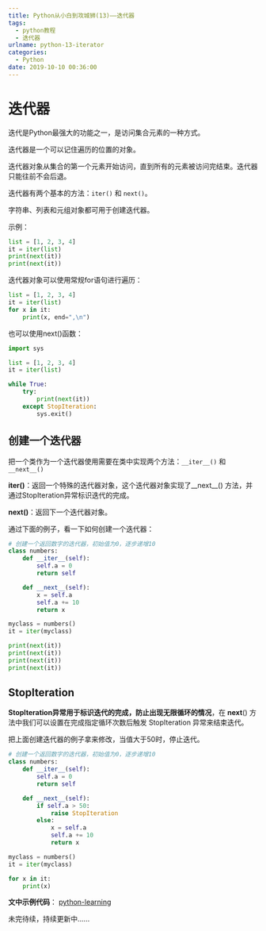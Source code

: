 ```yaml
---
title: Python从小白到攻城狮(13)——迭代器
tags:
  - python教程
  - 迭代器
urlname: python-13-iterator
categories:
  - Python
date: 2019-10-10 00:36:00
---
```

# 迭代器
迭代是Python最强大的功能之一，是访问集合元素的一种方式。

迭代器是一个可以记住遍历的位置的对象。

迭代器对象从集合的第一个元素开始访问，直到所有的元素被访问完结束。迭代器只能往前不会后退。

迭代器有两个基本的方法：`iter()` 和 `next()`。

字符串、列表和元组对象都可用于创建迭代器。

示例：
```python
list = [1, 2, 3, 4]
it = iter(list)
print(next(it))
print(next(it))
```

迭代器对象可以使用常规for语句进行遍历：
```python
list = [1, 2, 3, 4]
it = iter(list)
for x in it:
    print(x, end=",\n")
```

也可以使用next()函数：
```python
import sys

list = [1, 2, 3, 4]
it = iter(list)

while True:
    try:
        print(next(it))
    except StopIteration:
        sys.exit()
```

## 创建一个迭代器
把一个类作为一个迭代器使用需要在类中实现两个方法：`__iter__()` 和 `__next__()`

**__iter__()**：返回一个特殊的迭代器对象，这个迭代器对象实现了__next__() 方法，并通过StopIteration异常标识迭代的完成。

**__next__()**：返回下一个迭代器对象。

通过下面的例子，看一下如何创建一个迭代器：
```python
# 创建一个返回数字的迭代器，初始值为0，逐步递增10
class numbers:
    def __iter__(self):
        self.a = 0
        return self

    def __next__(self):
        x = self.a
        self.a += 10
        return x

myclass = numbers()
it = iter(myclass)

print(next(it))
print(next(it))
print(next(it))
print(next(it))
```

## StopIteration
**StopIteration异常用于标识迭代的完成，防止出现无限循环的情况**，在 __next__() 方法中我们可以设置在完成指定循环次数后触发 StopIteration 异常来结束迭代。

把上面创建迭代器的例子拿来修改，当值大于50时，停止迭代。
```python
# 创建一个返回数字的迭代器，初始值为0，逐步递增10
class numbers:
    def __iter__(self):
        self.a = 0
        return self

    def __next__(self):
        if self.a > 50:
            raise StopIteration
        else:
            x = self.a
            self.a += 10
            return x

myclass = numbers()
it = iter(myclass)

for x in it:
    print(x)
```


**文中示例代码**： [python-learning](https://github.com/HamptonChen/python-learning)

未完待续，持续更新中......
